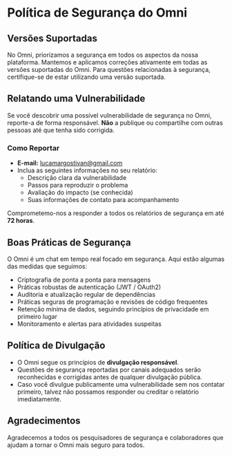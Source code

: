 # **Política de Segurança do Omni**

## Versões Suportadas

No Omni, priorizamos a segurança em todos os aspectos da nossa plataforma. Mantemos e aplicamos correções ativamente em todas as versões suportadas do Omni. Para questões relacionadas à segurança, certifique-se de estar utilizando uma versão suportada.

## Relatando uma Vulnerabilidade

Se você descobrir uma possível vulnerabilidade de segurança no Omni, reporte-a de forma responsável. **Não** a publique ou compartilhe com outras pessoas até que tenha sido corrigida.

### Como Reportar

- **E-mail:** [lucamargostivan@gmail.com](mailto:lucamargostivan@gmail.com)
- Inclua as seguintes informações no seu relatório:
  - Descrição clara da vulnerabilidade
  - Passos para reproduzir o problema
  - Avaliação do impacto (se conhecida)
  - Suas informações de contato para acompanhamento

Comprometemo-nos a responder a todos os relatórios de segurança em até **72 horas**.

## Boas Práticas de Segurança

O Omni é um chat em tempo real focado em segurança. Aqui estão algumas das medidas que seguimos:

- Criptografia de ponta a ponta para mensagens
- Práticas robustas de autenticação (JWT / OAuth2)
- Auditoria e atualização regular de dependências
- Práticas seguras de programação e revisões de código frequentes
- Retenção mínima de dados, seguindo princípios de privacidade em primeiro lugar
- Monitoramento e alertas para atividades suspeitas

## Política de Divulgação

- O Omni segue os princípios de **divulgação responsável**.
- Questões de segurança reportadas por canais adequados serão reconhecidas e corrigidas antes de qualquer divulgação pública.
- Caso você divulgue publicamente uma vulnerabilidade sem nos contatar primeiro, talvez não possamos responder ou creditar o relatório imediatamente.

## Agradecimentos

Agradecemos a todos os pesquisadores de segurança e colaboradores que ajudam a tornar o Omni mais seguro para todos.
